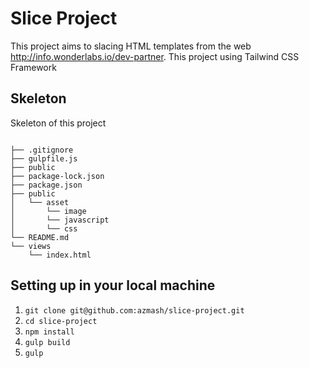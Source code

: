 # Slice Project

This project aims to slacing HTML templates from the web http://info.wonderlabs.io/dev-partner. 
This project using Tailwind CSS Framework

## Skeleton


Skeleton of this project
```

├── .gitignore
├── gulpfile.js
├── public
├── package-lock.json
├── package.json
├── public
│   └── asset
│       └── image
│       └── javascript
│       └── css
└── README.md
└── views
    └── index.html

```

## Setting up in your local machine

1. `git clone git@github.com:azmash/slice-project.git`
2. `cd slice-project`
3. `npm install`
4. `gulp build`
5. `gulp`
